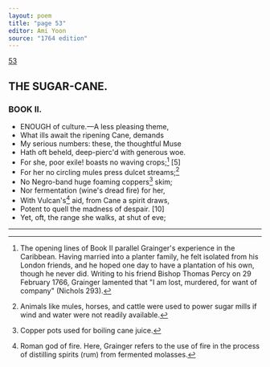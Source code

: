 ```yaml
---
layout: poem
title: "page 53"
editor: Ami Yoon
source: "1764 edition"
---
```



[53]()  

## THE SUGAR-CANE.  

### BOOK II.  

- ENOUGH of culture.—A less pleasing theme,  
- What ills await the ripening Cane, demands  
- My serious numbers: these, the thoughtful Muse  
- Hath oft beheld, deep-pierc'd with generous woe.  
- For she, poor exile! boasts no waving crops;[^f53n1] [5]  
- For her no circling mules press dulcet streams;[^f53n2]  
- No Negro-band huge foaming coppers[^f53n3] skim;  
- Nor fermentation \(wine's dread fire\) for her,  
- With Vulcan's[^f53n4] aid, from Cane a spirit draws,  
- Potent to quell the madness of despair. [10]  
- Yet, oft, the range she walks, at shut of eve;  


[^f53n1]: The opening lines of Book II parallel Grainger's experience in the Caribbean. Having married into a planter family, he felt isolated from his London friends, and he hoped one day to have a plantation of his own, though he never did. Writing to his friend Bishop Thomas Percy on 29 February 1766, Grainger lamented that "I am lost, murdered, for want of company" (Nichols 293).  

[^f53n2]: Animals like mules, horses, and cattle were used to power sugar mills if wind and water were not readily available.  

[^f53n3]: Copper pots used for boiling cane juice.  

[^f53n4]: Roman god of fire. Here, Grainger refers to the use of fire in the process of distilling spirits (rum) from fermented molasses.  

---
